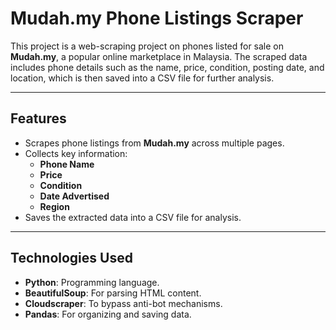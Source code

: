 # Mudah.my Phone Listings Scraper

This project is a web-scraping project on phones listed for sale on **Mudah.my**, a popular online marketplace in Malaysia. The scraped data includes phone details such as the name, price, condition, posting date, and location, which is then saved into a CSV file for further analysis.

---

## Features

- Scrapes phone listings from **Mudah.my** across multiple pages.
- Collects key information:
  - **Phone Name**
  - **Price**
  - **Condition**
  - **Date Advertised**
  - **Region**
- Saves the extracted data into a CSV file for analysis.

---

## Technologies Used

- **Python**: Programming language.
- **BeautifulSoup**: For parsing HTML content.
- **Cloudscraper**: To bypass anti-bot mechanisms.
- **Pandas**: For organizing and saving data.